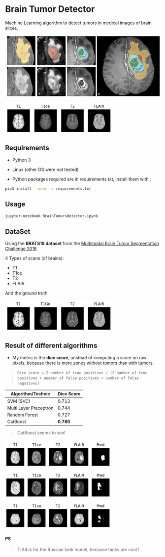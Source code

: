 # Brain Tumor Detector

Machine Learning algorithm to detect tumors in medical images of brain slices.

![Brain tumors](img/tumors.png)

![Samples_Dataset_GD_1](img/sample_1.png)


## Requirements

* Python 3
* Linux (other OS were not tested)

* Python packages required are in requirements.txt, install them with :

```sh
pip3 install --user -r requirements.txt
```

## Usage

```sh
jupyter-notebook BrainTumorsDetector.ipynb 
```

## DataSet

Using the **BRATS18 dataset** form the [Multimodal Brain Tumor Segmentation Challenge 2018](https://www.med.upenn.edu/sbia/brats2018.html)

4 Types of scans (of brains):
* T1
* T1ce
* T2
* FLAIR

And the ground truth

![Samples_Dataset_GD_0](img/sample.png)



## Result of different algorithms

* My metric is the **dice score**, unstead of computing a score on raw pixels, because there is more zones without tumors than with tumors.
> `Dice score = 2⋅number of true positives / (2⋅number of true positives + number of false positives + number of false negatives)`

| Algorithm/Technic      | Dice Score |
|------------------------|------------|
| SVM (SVC)              | 0.713      |
| Multi Layer Preceptron | 0.744      |
| Random Forest          | 0.727      |
| CatBoost               | **0.780**  |

> CatBoost seems to win!

![Prediction_with_CatBoost](img/pred_catboost.png)


#### PS

> T-34 is for the Russian tank model, because tanks are cool !

